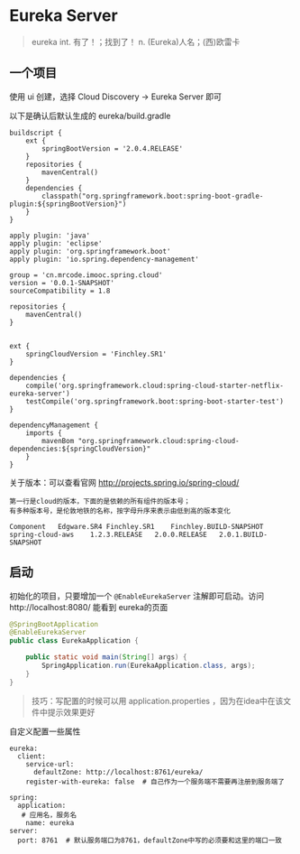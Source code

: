 # Eureka Server

> eureka
> int. 有了！；找到了！
> n. (Eureka)人名；(西)欧雷卡


## 一个项目

使用 ui 创建，选择 Cloud Discovery -> Eureka Server 即可

以下是确认后默认生成的 eureka/build.gradle
```
buildscript {
	ext {
		springBootVersion = '2.0.4.RELEASE'
	}
	repositories {
		mavenCentral()
	}
	dependencies {
		classpath("org.springframework.boot:spring-boot-gradle-plugin:${springBootVersion}")
	}
}

apply plugin: 'java'
apply plugin: 'eclipse'
apply plugin: 'org.springframework.boot'
apply plugin: 'io.spring.dependency-management'

group = 'cn.mrcode.imooc.spring.cloud'
version = '0.0.1-SNAPSHOT'
sourceCompatibility = 1.8

repositories {
	mavenCentral()
}


ext {
	springCloudVersion = 'Finchley.SR1'
}

dependencies {
	compile('org.springframework.cloud:spring-cloud-starter-netflix-eureka-server')
	testCompile('org.springframework.boot:spring-boot-starter-test')
}

dependencyManagement {
	imports {
		mavenBom "org.springframework.cloud:spring-cloud-dependencies:${springCloudVersion}"
	}
}

```

关于版本：可以查看官网 http://projects.spring.io/spring-cloud/

```
第一行是cloud的版本，下面的是依赖的所有组件的版本号；
有多种版本号，是伦敦地铁的名称，按字母升序来表示由低到高的版本变化

Component	Edgware.SR4	Finchley.SR1	Finchley.BUILD-SNAPSHOT
spring-cloud-aws	1.2.3.RELEASE	2.0.0.RELEASE	2.0.1.BUILD-SNAPSHOT
```

## 启动
初始化的项目，只要增加一个 `@EnableEurekaServer`  注解即可启动。访问 http://localhost:8080/ 能看到 eureka的页面

```java
@SpringBootApplication
@EnableEurekaServer  
public class EurekaApplication {

	public static void main(String[] args) {
		SpringApplication.run(EurekaApplication.class, args);
	}
}
```
> 技巧：写配置的时候可以用 application.properties ，因为在idea中在该文件中提示效果更好

自定义配置一些属性
```
eureka:
  client:
    service-url:
      defaultZone: http://localhost:8761/eureka/
    register-with-eureka: false  # 自己作为一个服务端不需要再注册到服务端了

spring:
  application:
   # 应用名，服务名
    name: eureka
server:
  port: 8761  # 默认服务端口为8761，defaultZone中写的必须要和这里的端口一致
```
